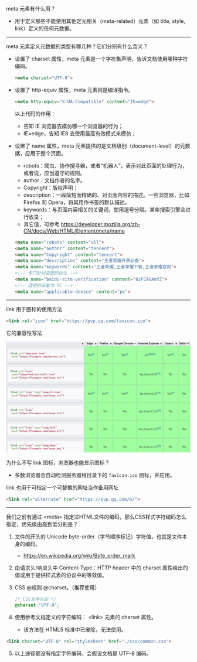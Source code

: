 meta 元素有什么用？

- 用于定义那些不能使用其他定元相关（meta-related）元素（如 title, style, link）定义的任何元数据。

-----

meta 元素定义元数据的类型有哪几种？它们分别有什么含义？

- 设置了 charset 属性，meta 元素是一个字符集声明，告诉文档使用哪种字符编码。 

  ```html
  <meta charset="UTF-8">
  ```

- 设置了 http-equiv 属性，meta 元素则是编译指令。 

  ```html
  <meta http-equiv="X-UA-Compatible" content="IE=edge">
  ```

  以上代码的作用：
	
	- 告知 IE 浏览器去模仿哪一个浏览器的行为； 
	- IE=edge，告知 IE8 去使用最高有效模式来模仿；

- 设置了 name 属性，meta 元素提供的是文档级别（document-level）的元数据，应用于整个页面。

	- robots：爬虫、协作搜寻器，或者“机器人”，表示对此页面的处理行为，或者说，应当遵守的规则。 
	- author：文档作者的名字。 
	- Copyright：版权声明； 
	- description：一段简短而精确的、对页面内容的描述。一些浏览器，比如 Firefox 和 Opera，将其用作书签的默认描述。
	- keywords：与页面内容相关的关键词，使用逗号分隔。某些搜索引擎会进行收录；
	- 其它值，可参考 https://developer.mozilla.org/zh-CN/docs/Web/HTML/Element/meta/name
	
	```html
	<meta name="robots" content="all">
	<meta name="author" content="tencent">
	<meta name="Copyright" content="tencent">
	<meta name="description" content="王者荣耀开黑必备">
	<meta name="keywords" content="王者荣耀,王者荣耀下载,王者荣耀官网">
	<!-- 专门针对百度的优化 -->
	<meta name="baidu-site-verification" content="6zFCAGAmfZ">
	<!-- 适用的设备为 PC -->
	<meta name="applicable-device" content="pc">
	```

-----

link 用于图标的使用方法

```html
<link rel="icon" href="https://pvp.qq.com/favicon.ico">
```

它的兼容性写法

![](NodeAssets/link元素的兼容性写法.jpg)

为什么不写 link 图标，浏览器也能显示图标？

- 多数浏览器会自动检测服务器根目录下的 `favicon.ico` 图标，并应用。

link 也用于可指定一个可替换的网址当作备用网址

```html
<link rel="alternate" href="https://pvp.qq.com/m/">
```

-----

我们之前有通过 \<meta\> 指定过HTML文件的编码，那么CSS样式字符编码怎么指定，优先级由高到低分别是？

1. 文件的开头的 Unicode byte-order（字节顺序标记）字符值，也就是文件本身的编码。 
	
	- https://en.wikipedia.org/wiki/Byte_order_mark
	
2. 由请求头/响应头中 Content-Type：HTTP header 中的 charset 属性给出的值或用于提供样式表的协议中的等效值。 

3. CSS @规则 @charset。（推荐使用） 

   ```css
   /* CSS文件头部 */
   @charset "UTF-8";
   ```

4. 使用参考文档定义的字符编码： \<link\> 元素的 charset 属性。 

   - 该方法在 HTML5 标准中已废除，无法使用。 

  ```html
  <link charset="UTF-8" rel="stylesheet" href="./css/common.css">
  ```

5. 以上途径都没有指定字符编码，会假设文档是 UTF-8 编码。

